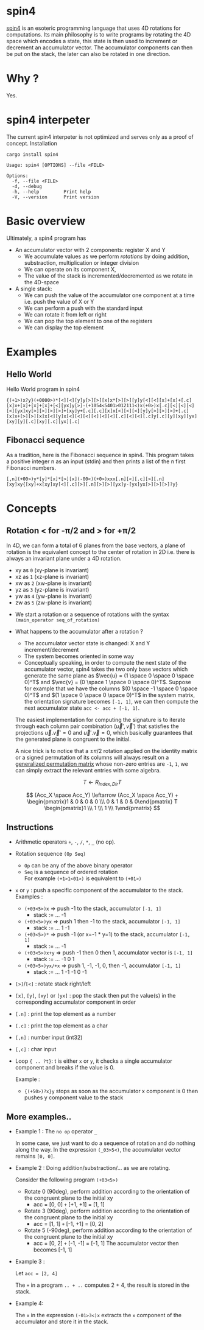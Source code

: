 # spin4
[spin4](https://esolangs.org/wiki/Spin4) is an esoteric programming language that uses 4D rotations for computations. Its main philosophy is to write programs by rotating the 4D space which encodes a state, this state is then used to increment or decrement an accumulator vector. The accumulator components can then be put on the stack, the later can also be rotated in one direction.

# Why ?
Yes.

# spin4 interpeter
The current spin4 interpeter is not optimized and serves only as a proof of concept.
Installation
```
cargo install spin4
```
```
Usage: spin4 [OPTIONS] --file <FILE>

Options:
  -f, --file <FILE>  
  -d, --debug        
  -h, --help         Print help
  -V, --version      Print version
```

# Basic overview
Ultimately, a spin4 program has
- An accumulator vector with 2 components: register X and Y
    - We accumulate values as we perform *rotations* by doing addition, substraction, multiplication or integer division
    - We can operate on its component X, 
    - The value of the stack is incremented/decremented as we rotate in the 4D-space
- A single stack:
    - We can push the value of the accumulator one component at a time i.e. push the value of X or Y
    - We can perform a push with the standard input
    - We can rotate it from left or right
    - We can pop the top element to one of the registers
    - We can display the top element

# Examples
## Hello World
Hello World program in spin4
```
{(+1>)x?y}(+0000>)*[<][<][y]y[>][>][x]x*[>][>][y]y[<][<][x]+[x]+[.c][x]x+[x]+[x]+[x]+[<][yx]y[>]-(+1054<5401>012111<)x(+0>)x[.c][<][<][<][<][yx]xy[>][>][>][>]+[xy]y+[.c][.c][x]x[<][<][<][y]y[>][>][>]+[.c][x]x+[>][>][x]x[<][y]x[<][<][<][<][<][<][.c][<][<][.c]y[.c][y][xy][yx][xy][y][.c][xy][.c][yx][.c]
```

## Fibonacci sequence
As a tradition, here is the Fibonacci sequence in spin4. This program takes a positive integer n as an input (stdin) and then prints a list of the n first Fibonacci numbers.
```
[,n](+00>)y*[y]*[x]*[>][x](-00<)(+0>)xxx[.n][<][.c][>][.n][xy]xy{[xy]+x[xy]xy[<][.c][>][.n][>][>][yx]y-[yx]yx[>][>][>]?y}
```
# Concepts
## Rotation < for -π/2 and > for +π/2
In 4D, we can form a total of 6 planes from the base vectors, a plane of rotation is the equivalent concept to the center of rotation in 2D i.e. there is always an invariant plane under a 4D rotation.
- xy as `0` (xy-plane is invariant)
- xz as `1` (xz-plane is invariant)
- xw as `2` (xw-plane is invariant)
- yz as `3` (yz-plane is invariant)
- yw as `4` (yw-plane is invariant)
- zw as `5` (zw-plane is invariant)

* We start a rotation or a sequence of rotations with the syntax `(main_operator seq_of_rotation)`
* What happens to the accumulator after a rotation ?
    - The accumulator vector state is changed: X and Y increment/decrement
    - The system becomes oriented in some way
    - Conceptually speaking, in order to compute the next state of the accumulator vector,
    spin4 takes the two only base vectors which generate the same plane as $\vec{u} = (1 \space 0  \space 0  \space 0)^T$ and $\vec{v} = (0 \space 1 \space 0 \space 0)^T$.
    Suppose for example that we have the columns $(0 \space -1 \space 0 \space 0)^T$ and $(1 \space 0 \space 0 \space 0)^T$ in the system matrix, the orientation signature becomes `[-1, 1]`, we can then compute the next accumulator state `acc <- acc + [-1, 1]`.

    The easiest implementation for computing the signature is to iterate through each column pair combination $(\vec{u}', \vec{v}')$ that satisfies the projections $\vec{u}.\vec{v}'=0$ and $\vec{u}'.\vec{v}=0$, which basically guarantees that the generated plane is congruent to the initial.

    A nice trick is to notice that a $\pm \pi / 2$ rotation applied on the identity matrix or a signed permutation of its columns will always result on a [generalized permutation matrix](https://en.wikipedia.org/wiki/Generalized_permutation_matrix) whose non-zero entries are `-1`, `1`, we can simply extract the relevant entries with some algebra.

$$T \leftarrow R_{Index, Dir} T$$

$$
    (Acc_X \space Acc_Y) \leftarrow
    (Acc_X \space Acc_Y)
    +
    \begin{pmatrix}1 & 0 & 0 & 0 \\\ 0 & 1 & 0 & 0\end{pmatrix}
    T
    \begin{pmatrix}1 \\\ 1 \\\ 1 \\\ 1\end{pmatrix}
$$


## Instructions
- Arithmetic operators `+`, `-`, `/`, `*`, `_` (no op).
- Rotation sequence `(Op Seq)`
    - `Op` can be any of the above binary operator
    - `Seq` is a sequence of ordered rotation\
For example `(+1>1<01>)` is equivalent to `(+01>)`

- `x` or `y` : push a specific component of the accumulator to the stack.\
    Examples :
    - `(+03<5>)x` => push -1 to the stack, accumulator `[-1, 1]`
        - stack := ... -1
    - `(+03<5>)yx` => push 1 then -1 to the stack, accumulator `[-1, 1]`
        - stack := ... 1 -1
    - `(+03<5>)*` => push -1 (or x=-1 * y=1) to the stack, accumulator `[-1, 1]`
        - stack := ... -1
    - `(+03<5>)x+y` => push -1 then 0 then 1, accumulator vector is `[-1, 1]`
        - stack := ... -1 0 1
    - `(+03<5>)yx/+x` => push 1, -1, -1, 0, then -1, accumulator `[-1, 1]`
        - stack := ... 1 -1 -1 0 -1
- `[>]`/`[<]` : rotate stack right/left
- `[x]`, `[y]`, `[xy]` or `[yx]` : pop the stack then put the value(s) in the corresponding accumulator component in order
- `[.n]` : print the top element as a number
- `[.c]` : print the top element as a char
- `[,n]` : number input (int32)
- `[,c]` : char input
- Loop `{ .. ?t}`: t is either `x` or `y`, it checks a single accumulator component and breaks if the value is 0.

    Example :
    - `{(+50>)?x}y` stops as soon as the accumulator x component is 0 then pushes y component value to the stack


## More examples..
- Example 1 : The `no op` operator `_`

    In some case, we just want to do a sequence of rotation and do nothing along the way.
    In the expression `(_03>5<)`, the accumulator vector remains `[0, 0]`.

- Example 2 : Doing addition/substraction/... as we are rotating.
    
    Consider the following program `(+03<5>)`
    - Rotate 0 (90deg), perform addition according to the orientation of the congruent plane to the initial xy
        - acc = [0, 0] `+` [+1, +1] = [1, 1]
    - Rotate 3 (90deg), perform addition according to the orientation of the congruent plane to the initial xy
        - acc = [1, 1] `+` [-1, +1] = [0, 2]
    - Rotate 5 (-90deg), perform addition according to the orientation of the congruent plane to the initial xy
        - acc = [0, 2] `+` [-1, -1] = [-1, 1]
The accumulator vector then becomes [-1, 1]

- Example 3 :

    Let `acc = [2, 4]`

    The `+` in a program `.. + ..` computes 2 + 4, the result is stored in the stack.

- Example 4:

    The `x` in the expression `(-01>3<)x` extracts the `x` component of the accumulator and store it in the stack.
